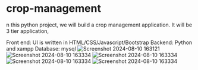 # crop-management
n this python project, we will build a crop management application. It will be 3 tier application,

Front end: UI is written in HTML/CSS/Javascript/Bootstrap
Backend: Python and xampp
Database: mysql
![Screenshot 2024-08-10 163121](https://github.com/user-attachments/assets/d1ca9a91-95eb-4c65-8073-9fff10a91061)
![Screenshot 2024-08-10 163334](https://github.com/user-attachments/assets/ddec26df-945b-4911-92a8-6f84adb14d95)
![Screenshot 2024-08-10 163334](https://github.com/user-attachments/assets/bc7db089-5f4c-4e6b-9950-1e376f9fe24f)
![Screenshot 2024-08-10 163334](https://github.com/user-attachments/assets/9e535cfb-7c4e-4e5b-8bcb-99ae5d6ed3e9)
![Screenshot 2024-08-10 163334](https://github.com/user-attachments/assets/800f18c4-c36f-4da4-98fa-eb90cfb73498)


